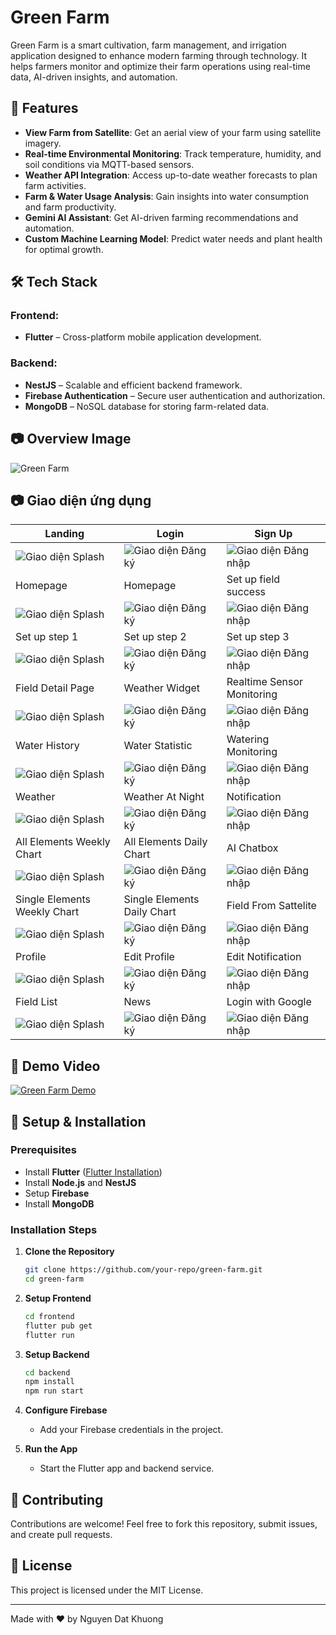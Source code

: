 # Green Farm

Green Farm is a smart cultivation, farm management, and irrigation application designed to enhance modern farming through technology. It helps farmers monitor and optimize their farm operations using real-time data, AI-driven insights, and automation.

## 🚀 Features

- **View Farm from Satellite**: Get an aerial view of your farm using satellite imagery.
- **Real-time Environmental Monitoring**: Track temperature, humidity, and soil conditions via MQTT-based sensors.
- **Weather API Integration**: Access up-to-date weather forecasts to plan farm activities.
- **Farm & Water Usage Analysis**: Gain insights into water consumption and farm productivity.
- **Gemini AI Assistant**: Get AI-driven farming recommendations and automation.
- **Custom Machine Learning Model**: Predict water needs and plant health for optimal growth.

## 🛠️ Tech Stack

### Frontend:

- **Flutter** – Cross-platform mobile application development.

### Backend:

- **NestJS** – Scalable and efficient backend framework.
- **Firebase Authentication** – Secure user authentication and authorization.
- **MongoDB** – NoSQL database for storing farm-related data.

## 📷 Overview Image

![Green Farm](assets/greenfairm.png)

## 📷 Giao diện ứng dụng

| Landing                                           | Login                                                | Sign Up                                                |
| ------------------------------------------------- | ---------------------------------------------------- | ------------------------------------------------------ |
| ![Giao diện Splash](/screenshot/landing.png)      | ![Giao diện Đăng ký](/screenshot/login.png)          | ![Giao diện Đăng nhập](/screenshot/sign-up.png)        |
| Homepage                                          | Homepage                                             | Set up field success                                   |
| ![Giao diện Splash](/screenshot/homepage.png)     | ![Giao diện Đăng ký](/screenshot/homepage-1.png)     | ![Giao diện Đăng nhập](/screenshot/ss-setup.png)       |
| Set up step 1                                     | Set up step 2                                        | Set up step 3                                          |
| ![Giao diện Splash](/screenshot/setup-s1.png)     | ![Giao diện Đăng ký](/screenshot/setup-s2.png)       | ![Giao diện Đăng nhập](/screenshot/setup-s3.png)       |
| Field Detail Page                                 | Weather Widget                                       | Realtime Sensor Monitoring                             |
| ![Giao diện Splash](/screenshot/field-detail.png) | ![Giao diện Đăng ký](/screenshot/field-detail-1.png) | ![Giao diện Đăng nhập](/screenshot/field-detail-2.png) |
| Water History                                     | Water Statistic                                      | Watering Monitoring                                    |
| ![Giao diện Splash](/screenshot/water-his.png)    | ![Giao diện Đăng ký](/screenshot/water-stat.png)     | ![Giao diện Đăng nhập](/screenshot/water-setup.png)    |
| Weather                                           | Weather At Night                                     | Notification                                           |
| ![Giao diện Splash](/screenshot/weather.png)      | ![Giao diện Đăng ký](/screenshot/weather-night.png)  | ![Giao diện Đăng nhập](/screenshot/notification.png)   |
| All Elements Weekly Chart                         | All Elements Daily Chart                             | AI Chatbox                                             |
| ![Giao diện Splash](/screenshot/all-cha-week.png) | ![Giao diện Đăng ký](/screenshot/all-cha-day.png)    | ![Giao diện Đăng nhập](/screenshot/ai-ass.png)         |
| Single Elements Weekly Chart                      | Single Elements Daily Chart                          | Field From Sattelite                                   |
| ![Giao diện Splash](/screenshot/cha-gra-week.png) | ![Giao diện Đăng ký](/screenshot/cha-gra-day.png)    | ![Giao diện Đăng nhập](/screenshot/maps.png)           |
| Profile                                           | Edit Profile                                         | Edit Notification                                      |
| ![Giao diện Splash](/screenshot/profile.png)      | ![Giao diện Đăng ký](/screenshot/edit-profile.png)   | ![Giao diện Đăng nhập](/screenshot/noti-settings.png)  |
| Field List                                        | News                                                 | Login with Google                                      |
| ![Giao diện Splash](/screenshot/filed-list.png)   | ![Giao diện Đăng ký](/screenshot/news.png)           | ![Giao diện Đăng nhập](/screenshot/login-with-gg.png)  |

## 🎥 Demo Video

[![Green Farm Demo](https://img.youtube.com/vi/TPpO0WszzBE/0.jpg)](https://youtu.be/RrVnXG1siQs?si=Z5d6ZeedE-aG0pOw)

## 🔧 Setup & Installation

### Prerequisites

- Install **Flutter** ([Flutter Installation](https://flutter.dev/docs/get-started/install))
- Install **Node.js** and **NestJS**
- Setup **Firebase**
- Install **MongoDB**

### Installation Steps

1. **Clone the Repository**

   ```bash
   git clone https://github.com/your-repo/green-farm.git
   cd green-farm
   ```

2. **Setup Frontend**

   ```bash
   cd frontend
   flutter pub get
   flutter run
   ```

3. **Setup Backend**

   ```bash
   cd backend
   npm install
   npm run start
   ```

4. **Configure Firebase**

   - Add your Firebase credentials in the project.

5. **Run the App**
   - Start the Flutter app and backend service.

## 🤝 Contributing

Contributions are welcome! Feel free to fork this repository, submit issues, and create pull requests.

## 📄 License

This project is licensed under the MIT License.

---

Made with ❤️ by Nguyen Dat Khuong
